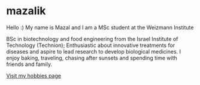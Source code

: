 # mazalik
Hello :) 
My name is Mazal and I am a MSc student at the Weizmann Institute

  BSc in biotechnology and food engineering from the Israel Institute of Technology (Technion); Enthusiastic about innovative treatments for diseases and aspire to lead   research to develop biological medicines. I enjoy baking, traveling, chasing after sunsets and spending time with friends and family.

[Visit my hobbies page](/Sunsets)
